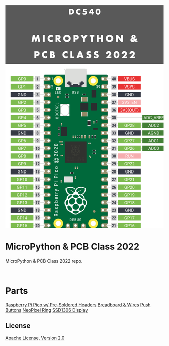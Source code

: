 ![image](https://github.com/DC540-Nova/micropython-and-pcb-class-2022/blob/main/micropython-and-pcb-class-2022.png?raw=true)

# MicroPython & PCB Class 2022
MicroPython & PCB Class 2022 repo.

<br>

# Parts
[Raspberry Pi Pico w/ Pre-Soldered Headers](https://www.amazon.com/Raspberry-Pre-Soldered-Microcontroller-Development-Dual-Core/dp/B08X7HN2VG)
[Breadboard & Wires](https://www.amazon.com/BOJACK-Values-Solderless-Breadboard-Flexible/dp/B08Y59P6D1)
[Push Buttons](https://www.amazon.com/Momentary-Pushbutton-Switches-Breadboard-Electronic/dp/B09R47N37H)
[NeoPixel Ring](https://www.amazon.com/Adafruit-NeoPixel-Ring-Integrated-Drivers/dp/B00KAE3R1U)
[SSD1306 Display](https://www.amazon.com/UCTRONICS-SSD1306-Self-Luminous-Display-Raspberry/dp/B072Q2X2LL)

## License
[Apache License, Version 2.0](https://www.apache.org/licenses/LICENSE-2.0)
